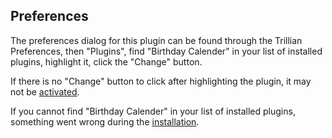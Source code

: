 ## Preferences ##

The preferences dialog for this plugin can be found through the Trillian Preferences, then "Plugins", find "Birthday Calender" in your list of installed plugins, highlight it, click the "Change" button.

If there is no "Change" button to click after highlighting the plugin, it may not be [activated](Installation.md).

If you cannot find "Birthday Calender" in your list of installed plugins, something went wrong during the [installation](Installation.md).